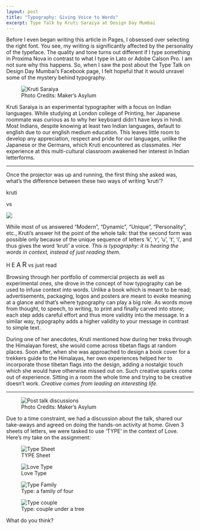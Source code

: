 ```yaml
---
layout: post
title: "Typography: Giving Voice to Words"
excerpt: Type Talk by Kruti Saraiya at Design Day Mumbai
---
```


Before I even began writing this article in Pages, I obsessed over selecting the right font. You see, my writing is significantly affected by the personality of the typeface. The quality and tone turns out different if I type something in Proxima Nova in contrast to what I type in Lato or Adobe Calson Pro. I am not sure why this happens. So, when I saw the post about the Type Talk on Design Day Mumbai’s Facebook page, I felt hopeful that it would unravel some of the mystery behind typography.

<figure>
	<img src="https://dl.dropboxusercontent.com/u/29814148/toughspirit-blog-files/design-day-type-talk/Kruti%20Saraiya.jpg" class="img-responsive" title="Kruti Saraiya" alt="Kruti Saraiya"/>
	<figcaption>Photo Credits: Maker’s Asylum</figcaption>
</figure>

Kruti Saraiya is an experimental typographer with a focus on Indian languages. While studying at London college of Printing, her Japanese roommate was curious as to why her keyboard didn’t have keys in hindi. Most Indians, despite knowing at least two Indian languages, default to english due to our english medium education. This leaves little room to develop any appreciation, respect and pride for our languages, unlike the Japanese or the Germans, which Kruti encountered as classmates. Her experience at this multi-cultural classroom awakened her interest in Indian letterforms.

---

Once the projector was up and running, the first thing she asked was, what’s the difference between these two ways of writing ‘kruti’?

<div class="text-center">
	<p>kruti</p>
	<p>vs</p>
	<p><img src="https://dl.dropboxusercontent.com/u/29814148/toughspirit-blog-files/design-day-type-talk/krutilogo.png"></p>
</div>

While most of us answered “Modern”, “Dynamic”, “Unique”, “Personality”, etc., Kruti’s answer hit the point of the whole talk: that the second form was possible only because of the unique sequence of letters ‘k’, ‘r’, ‘u’, ’t’, ‘i’, and thus gives the word ‘kruti’ a voice. *This is typography: it is hearing the words in context, instead of just reading them.* 

<p class="text-center">
	<span>H</span>
	<span style="font-size: 1.1em;">E</span>
	<span style="font-size: 1.2em;">A</span>
	<span style="font-size: 1.3em;">R</span> 
	vs just read
</p>

Browsing through her portfolio of commercial projects as well as experimental ones, she drove in the concept of how typography can be used to infuse context into words. Unlike a book which is meant to be read; advertisements, packaging, logos and posters are meant to evoke meaning at a glance and that’s where typography can play a big role. As words move from thought, to speech, to writing, to print and finally carved into stone; each step adds careful effort and thus more validity into the message. In a similar way, typography adds a higher validity to your message in contrast to simple text.

During one of her anecdotes, Kruti mentioned how during her treks through the Himalayan forest, she would come across tibetan flags at random places. Soon after, when she was approached to design a book cover for a trekkers guide to the Himalayas, her own experiences helped her to incorporate those tibetan flags into the design, adding a nostalgic touch which she would have otherwise missed out on. Such creative sparks come out of experience. Sitting in a room the whole time and trying to be creative doesn’t work. *Creative comes from leading an interesting life.*

---

<figure>
	<img src="https://dl.dropboxusercontent.com/u/29814148/toughspirit-blog-files/design-day-type-talk/TYPE%20Talk%20discussion.jpg" class="img-responsive" title="Post talk discussions" alt="Post talk discussions"/>
	<figcaption>Photo Credits: Maker’s Asylum</figcaption>
</figure>

Due to a time constraint, we had a discussion about the talk, shared our take-aways and agreed on doing the hands-on activity at home. Given 3 sheets of letters, we were tasked to use ‘TYPE’ in the context of Love. Here’s my take on the assignment:

<p>
<figure>
	<img src="https://dl.dropboxusercontent.com/u/29814148/toughspirit-blog-files/design-day-type-talk/TYPE%20sheet.jpg" class="img-responsive" title="Type Sheet" alt="Type Sheet"/>
	<figcaption>TYPE Sheet</figcaption>
</figure>
</p>

<p>
<figure>
	<img src="https://dl.dropboxusercontent.com/u/29814148/toughspirit-blog-files/design-day-type-talk/TYPE-1.jpg" class="img-responsive" title="Love Type" alt="Love Type"/>
	<figcaption>Love Type</figcaption>
</figure>
</p>

<p>
<figure>
	<img src="https://dl.dropboxusercontent.com/u/29814148/toughspirit-blog-files/design-day-type-talk/TYPE-3.jpg" class="img-responsive" title="Type Family" alt="Type Family"/>
	<figcaption>Type: a family of four</figcaption>
</figure>
</p>

<p>
<figure>
	<img src="https://dl.dropboxusercontent.com/u/29814148/toughspirit-blog-files/design-day-type-talk/TYPE-2.jpg" class="img-responsive" title="Type couple" alt="Type couple"/>
	<figcaption>Type: couple under a tree</figcaption>
</figure>
</p>

What do you think?
